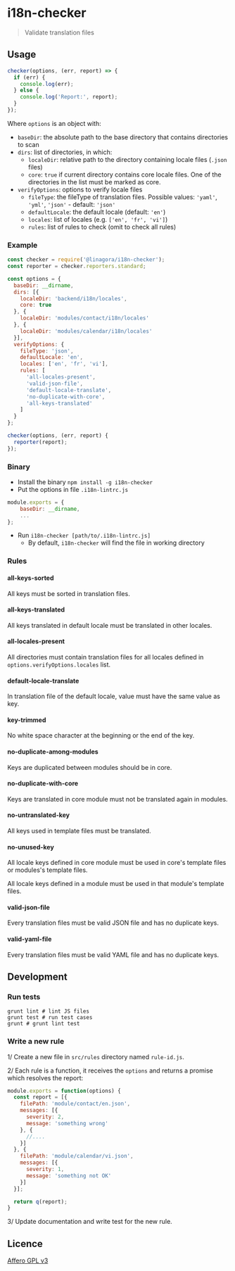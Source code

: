 # i18n-checker

> Validate translation files

## Usage

```javascript
checker(options, (err, report) => {
  if (err) {
    console.log(err);
  } else {
    console.log('Report:', report);
  }
});
```

Where `options` is an object with:

* `baseDir`: the absolute path to the base directory that contains directories to scan
* `dirs`: list of directories, in which:
  * `localeDir`: relative path to the directory containing locale files (`.json` files)
  * `core`: `true` if current directory contains core locale files. One of the
  directories in the list must be marked as core.
* `verifyOptions`: options to verify locale files
  * `fileType`: the fileType of translation files. Possible values: `'yaml'`, `'yml'`, `'json'` - default: `'json'`
  * `defaultLocale`: the default locale (default: `'en'`)
  * `locales`: list of locales (e.g. `['en', 'fr', 'vi']`)
  * `rules`: list of rules to check (omit to check all rules)

### Example

```javascript
const checker = require('@linagora/i18n-checker');
const reporter = checker.reporters.standard;

const options = {
  baseDir: __dirname,
  dirs: [{
    localeDir: 'backend/i18n/locales',
    core: true
  }, {
    localeDir: 'modules/contact/i18n/locales'
  }, {
    localeDir: 'modules/calendar/i18n/locales'
  }],
  verifyOptions: {
    fileType: 'json',
    defaultLocale: 'en',
    locales: ['en', 'fr', 'vi'],
    rules: [
      'all-locales-present',
      'valid-json-file',
      'default-locale-translate',
      'no-duplicate-with-core',
      'all-keys-translated'
    ]
  }
};

checker(options, (err, report) {
  reporter(report);
});
```

### Binary

* Install the binary `npm install -g i18n-checker`
* Put the options in file `.i18n-lintrc.js`
```javascript
module.exports = {
    baseDir: __dirname,
    ...
};
```
* Run `i18n-checker [path/to/.i18n-lintrc.js]`
  * By default, `i18n-checker` will find the file in working directory

### Rules

#### all-keys-sorted

All keys must be sorted in translation files.

#### all-keys-translated

All keys translated in default locale must be translated in other locales.

#### all-locales-present

All directories must contain translation files for all locales defined in
`options.verifyOptions.locales` list.

#### default-locale-translate

In translation file of the default locale, value must have the same value as key.

#### key-trimmed

No white space character at the beginning or the end of the key.

#### no-duplicate-among-modules

Keys are duplicated between modules should be in core.

#### no-duplicate-with-core

Keys are translated in core module must not be translated again in modules.

#### no-untranslated-key

All keys used in template files must be translated.

#### no-unused-key

All locale keys defined in core module must be used in core's template files or
modules's template files.

All locale keys defined in a module must be used in that module's template files.

#### valid-json-file

Every translation files must be valid JSON file and has no duplicate keys.

#### valid-yaml-file

Every translation files must be valid YAML file and has no duplicate keys.

## Development

### Run tests

```
grunt lint # lint JS files
grunt test # run test cases
grunt # grunt lint test
```

### Write a new rule

1/ Create a new file in `src/rules` directory named `rule-id.js`.

2/ Each rule is a function, it receives the `options` and returns a promise
which resolves the report:

```javascript
module.exports = function(options) {
  const report = [{
    filePath: 'module/contact/en.json',
    messages: [{
      severity: 2,
      message: 'something wrong'
    }, {
      //....
    }]
  }, {
    filePath: 'module/calendar/vi.json',
    messages: [{
      severity: 1,
      message: 'something not OK'
    }]
  }];

  return q(report);
}
```

3/ Update documentation and write test for the new rule.

## Licence

[Affero GPL v3](http://www.gnu.org/licenses/agpl-3.0.html)
